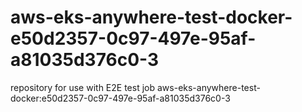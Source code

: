 # aws-eks-anywhere-test-docker-e50d2357-0c97-497e-95af-a81035d376c0-3
repository for use with E2E test job aws-eks-anywhere-test-docker:e50d2357-0c97-497e-95af-a81035d376c0-3
